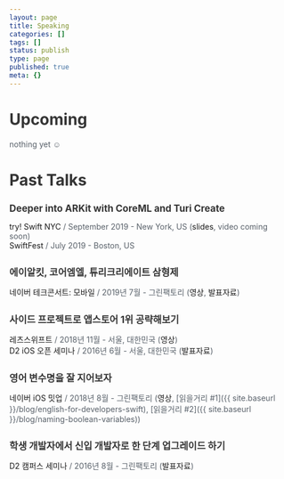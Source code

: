 ```yaml
---
layout: page
title: Speaking
categories: []
tags: []
status: publish
type: page
published: true
meta: {}
---
```


# Upcoming

nothing yet ☺️

# Past Talks

### Deeper into ARKit with CoreML and Turi Create
[try! Swift NYC](https://www.tryswift.co/events/2019/nyc/) / September 2019 - New York, US ([slides](https://www.slideshare.net/soojinro9/deeper-into-arkit-with-coreml-and-turi-create), video coming soon)
<br>
[SwiftFest](https://swiftfest.io) / July 2019 - Boston, US

### 에이알킷, 코어엠엘, 튜리크리에이트 삼형제
[네이버 테크콘서트: 모바일](http://techcon.naver.com) / 2019년 7월 - 그린팩토리 ([영상](https://tv.naver.com/v/9342810/list/486582), [발표자료](https://www.slideshare.net/NaverEngineering/techcon-2019-mobile-ios41arkit-coreml-turi-create))

### 사이드 프로젝트로 앱스토어 1위 공략해보기
[레츠스위프트](http://letswift.kr/2018/) / 2018년 11월 - 서울, 대한민국 ([영상](https://www.youtube.com/watch?v=_2t24zQvRFs))
<br>
[D2 iOS 오픈 세미나](https://d2.naver.com/news/9814448) / 2016년 6월 - 서울, 대한민국 ([발표자료](https://www.slideshare.net/soojinro9/d2-63435589))

### 영어 변수명을 잘 지어보자
[네이버 iOS 밋업](https://recruit.webtoonscorp.com/webtoon/ko/job/list) / 2018년 8월 - 그린팩토리 ([영상](https://tv.naver.com/v/4980432), [읽을거리 #1]({{ site.baseurl }}/blog/english-for-developers-swift), [읽을거리 #2]({{ site.baseurl }}/blog/naming-boolean-variables))

### 학생 개발자에서 신입 개발자로 한 단계 업그레이드 하기
[D2 캠퍼스 세미나](https://d2.naver.com/news/0344295) / 2016년 8월 - 그린팩토리 ([발표자료](https://www.slideshare.net/soojinro9/d2-65385330))

<style type="text/css">
  a { 
  	text-decoration: none;
  }
  a:hover { 
  	text-decoration: underline; 
  }
  p {
    color: #586069;
    overflow: hidden;
    margin-bottom: 26px;
  }
  h1 {
  	color: #353535;
  }
  h3 {
  	color: #353535;
  	font-size: 17px;
  	font-weight: bold;
  	margin-bottom: 0px;
  }
</style>